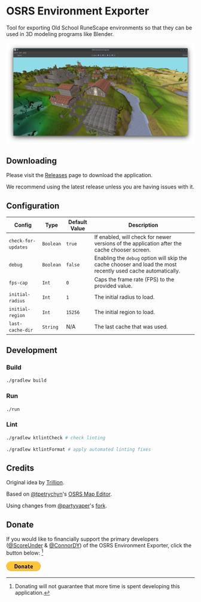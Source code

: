 # OSRS Environment Exporter

Tool for exporting Old School RuneScape environments so that they can be used in 3D modeling programs like Blender.

![Screenshot of the application](./docs/screenshot.png)

## Downloading

Please visit the [Releases](https://github.com/ConnorDY/OSRS-Environment-Exporter/releases) page to download the application.

We recommend using the latest release unless you are having issues with it.

## Configuration

| Config              | Type      | Default Value | Description                                                                                                  |
|---------------------|-----------|---------------|--------------------------------------------------------------------------------------------------------------|
| `check-for-updates` | `Boolean` | `true`        | If enabled, will check for newer versions of the application after the cache chooser screen.                 |
| `debug`             | `Boolean` | `false`       | Enabling the `debug` option will skip the cache chooser and load the most recently used cache automatically. |
| `fps-cap`           | `Int`     | `0`           | Caps the frame rate (FPS) to the provided value.                                                             |
| `initial-radius`    | `Int`     | `1`           | The initial radius to load.                                                                                  |
| `initial-region`    | `Int`     | `15256`       | The initial region to load.                                                                                  |
| `last-cache-dir`    | `String`  | N/A           | The last cache that was used.                                                                                |

## Development

### Build

```bash
./gradlew build
```

### Run

```bash
./run
```

### Lint

```bash
./gradlew ktlintCheck # check linting
```

```bash
./gradlew ktlintFormat # apply automated linting fixes
```

## Credits

Original idea by [Trillion](https://twitter.com/TrillionStudios).

Based on [@tpetrychyn](https://github.com/tpetrychyn)'s [OSRS Map Editor](https://github.com/tpetrychyn/osrs-map-editor).

Using changes from [@partyvaper](https://github.com/partyvaper)'s [fork](https://github.com/partyvaper/osrs-map-editor).

## Donate

If you would like to financially support the primary developers ([@ScoreUnder](https://github.com/ScoreUnder) & [@ConnorDY](https://github.com/ConnorDY)) of the OSRS Environment Exporter, click the button below: [^1]

[![Donate](./docs/donate-button.png)](https://www.paypal.com/donate/?business=DVHHXKWFYZUJL&no_recurring=0&item_name=Donations+will+go+directly+to+the+primary+developers+%28score+and+wiz%29+of+the+OSRS+Environment+Exporter.&currency_code=USD)

[^1]: Donating will not guarantee that more time is spent developing this application.
